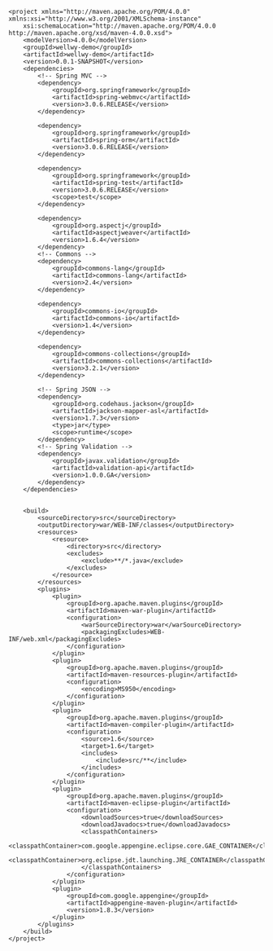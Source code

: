     <project xmlns="http://maven.apache.org/POM/4.0.0" xmlns:xsi="http://www.w3.org/2001/XMLSchema-instance"
    	xsi:schemaLocation="http://maven.apache.org/POM/4.0.0 http://maven.apache.org/xsd/maven-4.0.0.xsd">
    	<modelVersion>4.0.0</modelVersion>
    	<groupId>wellwy-demo</groupId>
    	<artifactId>wellwy-demo</artifactId>
    	<version>0.0.1-SNAPSHOT</version>
    	<dependencies>
    		<!-- Spring MVC -->
    		<dependency>
    			<groupId>org.springframework</groupId>
    			<artifactId>spring-webmvc</artifactId>
    			<version>3.0.6.RELEASE</version>
    		</dependency>
    
    		<dependency>
    			<groupId>org.springframework</groupId>
    			<artifactId>spring-orm</artifactId>
    			<version>3.0.6.RELEASE</version>
    		</dependency>
    
    		<dependency>
    			<groupId>org.springframework</groupId>
    			<artifactId>spring-test</artifactId>
    			<version>3.0.6.RELEASE</version>
    			<scope>test</scope>
    		</dependency>
    
    		<dependency>
    			<groupId>org.aspectj</groupId>
    			<artifactId>aspectjweaver</artifactId>
    			<version>1.6.4</version>
    		</dependency>
    		<!-- Commons -->
    		<dependency>
    			<groupId>commons-lang</groupId>
    			<artifactId>commons-lang</artifactId>
    			<version>2.4</version>
    		</dependency>
    
    		<dependency>
    			<groupId>commons-io</groupId>
    			<artifactId>commons-io</artifactId>
    			<version>1.4</version>
    		</dependency>
    
    		<dependency>
    			<groupId>commons-collections</groupId>
    			<artifactId>commons-collections</artifactId>
    			<version>3.2.1</version>
    		</dependency>
    
    		<!-- Spring JSON -->
    		<dependency>
    			<groupId>org.codehaus.jackson</groupId>
    			<artifactId>jackson-mapper-asl</artifactId>
    			<version>1.7.3</version>
    			<type>jar</type>
    			<scope>runtime</scope>
    		</dependency>
    		<!-- Spring Validation -->
    		<dependency>
    			<groupId>javax.validation</groupId>
    			<artifactId>validation-api</artifactId>
    			<version>1.0.0.GA</version>
    		</dependency>
    	</dependencies>
    
    
    	<build>
    		<sourceDirectory>src</sourceDirectory>
    		<outputDirectory>war/WEB-INF/classes</outputDirectory>
    		<resources>
    			<resource>
    				<directory>src</directory>
    				<excludes>
    					<exclude>**/*.java</exclude>
    				</excludes>
    			</resource>
    		</resources>
    		<plugins>
    			<plugin>
    				<groupId>org.apache.maven.plugins</groupId>
    				<artifactId>maven-war-plugin</artifactId>
    				<configuration>
    					<warSourceDirectory>war</warSourceDirectory>
    					<packagingExcludes>WEB-INF/web.xml</packagingExcludes>
    				</configuration>
    			</plugin>
    			<plugin>
    				<groupId>org.apache.maven.plugins</groupId>
    				<artifactId>maven-resources-plugin</artifactId>
    				<configuration>
    					<encoding>MS950</encoding>
    				</configuration>
    			</plugin>
    			<plugin>
    				<groupId>org.apache.maven.plugins</groupId>
    				<artifactId>maven-compiler-plugin</artifactId>
    				<configuration>
    					<source>1.6</source>
    					<target>1.6</target>
    					<includes>
    						<include>src/**</include>
    					</includes>
    				</configuration>
    			</plugin>
    			<plugin>
    				<groupId>org.apache.maven.plugins</groupId>
    				<artifactId>maven-eclipse-plugin</artifactId>
    				<configuration>
    					<downloadSources>true</downloadSources>
    					<downloadJavadocs>true</downloadJavadocs>
    					<classpathContainers>
    						<classpathContainer>com.google.appengine.eclipse.core.GAE_CONTAINER</classpathContainer>
    						<classpathContainer>org.eclipse.jdt.launching.JRE_CONTAINER</classpathContainer>
    					</classpathContainers>
    				</configuration>
    			</plugin>
    			<plugin>
    				<groupId>com.google.appengine</groupId>
    				<artifactId>appengine-maven-plugin</artifactId>
    				<version>1.8.3</version>
    			</plugin>
    		</plugins>
    	</build>
    </project>